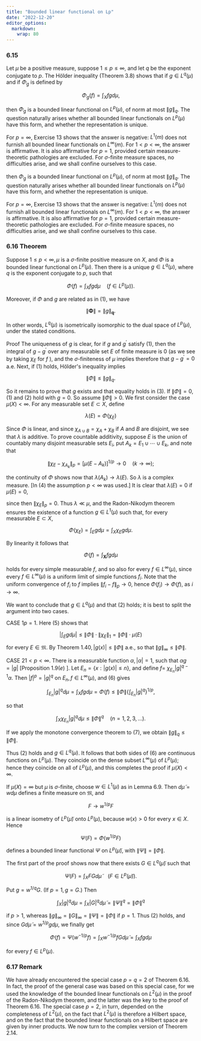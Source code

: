 ```yaml
---
title: "Bounded linear functional on Lp"
date: "2022-12-20"
editor_options: 
  markdown: 
    wrap: 80
---
```


### 6.15

Let $\mu$ be a positive measure, suppose $1 \leq p \leq \infty$, and let $q$ be
the exponent conjugate to $p$. The Hölder inequality (Theorem 3.8) shows that if
$g \in L^q(\mu)$ and if $\Phi_g$ is defined by

$$
\Phi_g(f)=\int_X f g d \mu,
$$

then $\Phi_g$ is a bounded linear functional on $L^p(\mu)$, of norm at most
$\|g\|_q$. The question naturally arises whether all bounded linear functionals
on $L^p(\mu)$ have this form, and whether the representation is unique.

For $p=\infty$, Exercise 13 shows that the answer is negative: $L^1(m)$ does not
furnish all bounded linear functionals on $L^{\infty}(m)$. For $1<p<\infty$, the
answer is affirmative. It is also affirmative for $p=1$, provided certain
measure-theoretic pathologies are excluded. For $\sigma$-finite measure spaces,
no difficulties arise, and we shall confine ourselves to this case.

then $\Phi_g$ is a bounded linear functional on $L^p(\mu)$, of norm at most $\|g\|_q$. The question naturally arises whether all bounded linear functionals on $L^p(\mu)$ have this form, and whether the representation is unique.

For $p=\infty$, Exercise 13 shows that the answer is negative: $L^1(m)$ does not furnish all bounded linear functionals on $L^{\infty}(m)$. For $1<p<\infty$, the answer is affirmative. It is also affirmative for $p=1$, provided certain measure-theoretic pathologies are excluded. For $\sigma$-finite measure spaces, no difficulties arise, and we shall confine ourselves to this case.

### 6.16 Theorem 

Suppose $1 \leq p<\infty, \mu$ is a $\sigma$-finite positive measure on $X$, and $\Phi$ is a bounded linear functional on $L^p(\mu)$. Then there is a unique $g \in L^q(\mu)$, where $q$ is the exponent conjugate to $p$, such that

$$
\Phi(f)=\int_X f g d \mu \quad\left(f \in L^p(\mu)\right) .
$$

Moreover, if $\Phi$ and $g$ are related as in (1), we have

$$
\|\boldsymbol{\Phi}\|=\|g\|_{\boldsymbol{q}} .
$$

In other words, $L^q(\mu)$ is isometrically isomorphic to the dual space of $L^p(\mu)$, under the stated conditions.

Proof The uniqueness of $g$ is clear, for if $g$ and $g^{\prime}$ satisfy (1), then the integral of $g-g^{\prime}$ over any measurable set $E$ of finite measure is 0 (as we see by taking $\chi_E$ for $f$ ), and the $\sigma$-finiteness of $\mu$ implies therefore that $g-g^{\prime}=0$ a.e.
Next, if (1) holds, Hölder's inequality implies

$$
\|\Phi\| \leq\|g\|_q .
$$

So it remains to prove that $g$ exists and that equality holds in (3). If $\|\Phi\|=0$, (1) and (2) hold with $g=0$. So assume $\|\Phi\|>0$.
We first consider the case $\mu(X)<\infty$.
For any measurable set $E \subset X$, define

$$
\lambda(E)=\Phi\left(\chi_E\right)
$$

Since $\Phi$ is linear, and since $\chi_{A \cup B}=\chi_A+\chi_B$ if $A$ and $B$ are disjoint, we see that $\lambda$ is additive. To prove countable additivity, suppose $E$ is the union of countably many disjoint measurable sets $E_i$, put $A_k=E_1 \cup \cdots \cup E_k$, and note that

$$
\left\|\chi_E-\chi_{A_k}\right\|_p=\left[\mu\left(E-A_k\right)\right]^{1 / p} \rightarrow 0 \quad(k \rightarrow \infty) ;
$$

the continuity of $\Phi$ shows now that $\lambda\left(A_k\right) \rightarrow \lambda(E)$. So $\lambda$ is a complex measure. [In (4) the assumption $p<\infty$ was used.] It is clear that $\lambda(E)=0$ if $\mu(E)=0$,

since then $\left\|\chi_E\right\|_p=0$. Thus $\lambda \ll \mu$, and the Radon-Nikodym theorem ensures the existence of a function $g \in L^1(\mu)$ such that, for every measurable $E \subset X$,

$$
\Phi\left(\chi_E\right)=\int_E g d \mu=\int_X \chi_E g d \mu .
$$

By linearity it follows that

$$
\Phi(f)=\int_{\boldsymbol{X}} f g d \mu
$$

holds for every simple measurable $f$, and so also for every $f \in L^{\infty}(\mu)$, since every $f \in L^{\infty}(\mu)$ is a uniform limit of simple functions $f_i$. Note that the uniform convergence of $f_i$ to $f$ implies $\left\|f_i-f\right\|_p \rightarrow 0$, hence $\Phi\left(f_i\right) \rightarrow \Phi(f)$, as $i \rightarrow \infty$.

We want to conclude that $g \in L^q(\mu)$ and that (2) holds; it is best to split the argument into two cases.

CASE $1 p=1$. Here (5) shows that

$$
\left|\int_E g d \mu\right| \leq\|\Phi\| \cdot\left\|\chi_E\right\|_1=\|\Phi\| \cdot \mu(E)
$$

for every $E \in \mathfrak{M}$. By Theorem $1.40,|g(x)| \leq\|\Phi\|$ a.e., so that $\|g\|_{\infty} \leq\|\Phi\|$.

CASE $21<p<\infty$. There is a measurable function $\alpha,|\alpha|=1$, such that $\alpha g=|g|$ [Proposition $1.9(e)$ ]. Let $E_n=\{x:|g(x)| \leq n\}$, and define $f=$ $\chi_{E_n}|g|^{q-1} \alpha$. Then $|f|^p=|g|^q$ on $E_n, f \in L^{\infty}(\mu)$, and (6) gives

$$
\int_{E_n}|g|^q d \mu=\int_X f g d \mu=\Phi(f) \leq\|\Phi\|\left\{\int_{E_n}|g|^q\right\}^{1 / p},
$$

so that

$$
\int_X \chi_{E_n}|g|^q d \mu \leq\|\Phi\|^q \quad(n=1,2,3, \ldots) .
$$

If we apply the monotone convergence theorem to (7), we obtain $\|g\|_q \leq\|\Phi\|$.

Thus (2) holds and $g \in L^q(\mu)$. It follows that both sides of (6) are continuous functions on $L^p(\mu)$. They coincide on the dense subset $L^{\infty}(\mu)$ of $L^p(\mu)$; hence they coincide on all of $L^p(\mu)$, and this completes the proof if $\mu(X)<\infty$.

If $\mu(X)=\infty$ but $\mu$ is $\sigma$-finite, choose $w \in L^1(\mu)$ as in Lemma 6.9. Then $d \tilde{\mu}=w d \mu$ defines a finite measure on $\mathfrak{M}$, and

$$
F \rightarrow w^{1 / p} F
$$

is a linear isometry of $L^p(\tilde{\mu})$ onto $L^p(\mu)$, because $w(x)>0$ for every $x \in X$. Hence

$$
\Psi(F)=\Phi\left(w^{1 / p} F\right)
$$

defines a bounded linear functional $\Psi$ on $L^p(\tilde{\mu})$, with $\|\Psi\|=\|\Phi\|$.

The first part of the proof shows now that there exists $G \in L^q(\tilde{\mu})$ such that

$$
\Psi(F)=\int_X F G d \tilde{\mu} \quad\left(F \in L^p(\tilde{\mu})\right) .
$$

Put $g=w^{1 / q} G$. (If $p=1, g=G$.) Then

$$
\int_X|g|^q d \mu=\int_X|G|^q d \tilde{\mu}=\|\Psi\|^q=\|\Phi\|^q
$$

if $p>1$, whereas $\|g\|_{\infty}=\|G\|_{\infty}=\|\Psi\|=\|\Phi\|$ if $p=1$. Thus (2) holds, and since $G d \tilde{\mu}=w^{1 / p} g d \mu$, we finally get

$$
\Phi(f)=\Psi\left(w^{-1 / p} f\right)=\int_X w^{-1 / p} f G d \tilde{\mu}=\int_X f g d \mu
$$

for every $f \in L^p(\mu)$.

### 6.17 Remark 

We have already encountered the special case $p=q=2$ of Theorem 6.16. In fact, the proof of the general case was based on this special case, for we used the knowledge of the bounded linear functionals on $L^2(\mu)$ in the proof of the Radon-Nikodym theorem, and the latter was the key to the proof of Theorem 6.16. The special case $p=2$, in turn, depended on the completeness of $L^2(\mu)$, on the fact that $L^2(\mu)$ is therefore a Hilbert space, and on the fact that the bounded linear functionals on a Hilbert space are given by inner products.
We now turn to the complex version of Theorem 2.14.